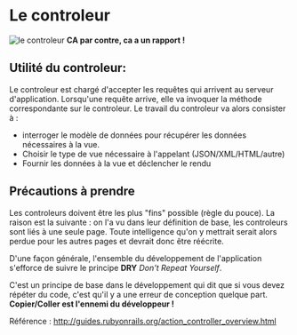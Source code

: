 # Le controleur
![le controleur](
http://www.defense.gouv.fr/var/dicod/storage/images/base-de-medias/images/air/actualites/images-2012/images-janvier-20122/controleurs-aeriens-de-l-armee-de-l-air/1538332-1-fre-FR/controleurs-aeriens-de-l-armee-de-l-air.jpg)
**CA par contre, ca a un rapport  !**

## Utilité du controleur:
Le controleur est chargé d'accepter les requêtes qui arrivent au serveur d'application. Lorsqu'une requête arrive, elle va invoquer la méthode correspondante sur le controleur. Le travail du controleur va alors consister à :
* interroger le modèle de données pour récupérer les données nécessaires à la vue.
* Choisir le type de vue nécessaire à l'appelant (JSON/XML/HTML/autre)
* Fournir les données à la vue et déclencher le rendu

## Précautions à prendre

Les controleurs doivent être les plus "fins" possible (règle du pouce). La raison est la suivante : on l'a vu dans leur définition de base, les controleurs sont liés à une seule page. Toute intelligence qu'on y mettrait serait alors perdue pour les autres pages et devrait donc être réécrite. 

D'une façon générale, l'ensemble du développement de l'application s'efforce de suivre le principe **DRY** *Don't Repeat Yourself*.

C'est un principe de base dans le développement qui dit que si vous devez répéter du code, c'est qu'il y a une erreur de conception quelque part. **Copier/Coller est l'ennemi du développeur !**

Référence : http://guides.rubyonrails.org/action_controller_overview.html